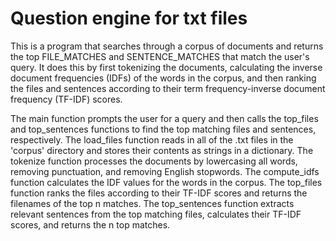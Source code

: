 # Question engine for txt files
This is a program that searches through a corpus of documents and returns the top FILE_MATCHES and SENTENCE_MATCHES that match the user's query. It does this by first tokenizing the documents, calculating the inverse document frequencies (IDFs) of the words in the corpus, and then ranking the files and sentences according to their term frequency-inverse document frequency (TF-IDF) scores.

The main function prompts the user for a query and then calls the top_files and top_sentences functions to find the top matching files and sentences, respectively. The load_files function reads in all of the .txt files in the 'corpus' directory and stores their contents as strings in a dictionary. The tokenize function processes the documents by lowercasing all words, removing punctuation, and removing English stopwords. The compute_idfs function calculates the IDF values for the words in the corpus. The top_files function ranks the files according to their TF-IDF scores and returns the filenames of the top n matches. The top_sentences function extracts relevant sentences from the top matching files, calculates their TF-IDF scores, and returns the n top matches.